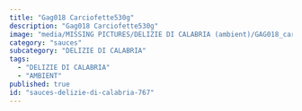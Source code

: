 ```yaml
---
title: "Gag018 Carciofette530g"
description: "Gag018 Carciofette530g"
image: "media/MISSING PICTURES/DELIZIE DI CALABRIA (ambient)/GAG018_carciofette530g.jpg"
category: "sauces"
subcategory: "DELIZIE DI CALABRIA"
tags:
  - "DELIZIE DI CALABRIA"
  - "AMBIENT"
published: true
id: "sauces-delizie-di-calabria-767"
---
```

